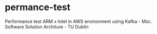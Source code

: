 # permance-test
Performance test ARM x Intel in AWS environment using Kafka - Msc. Software Solution Architure - TU Dublin
